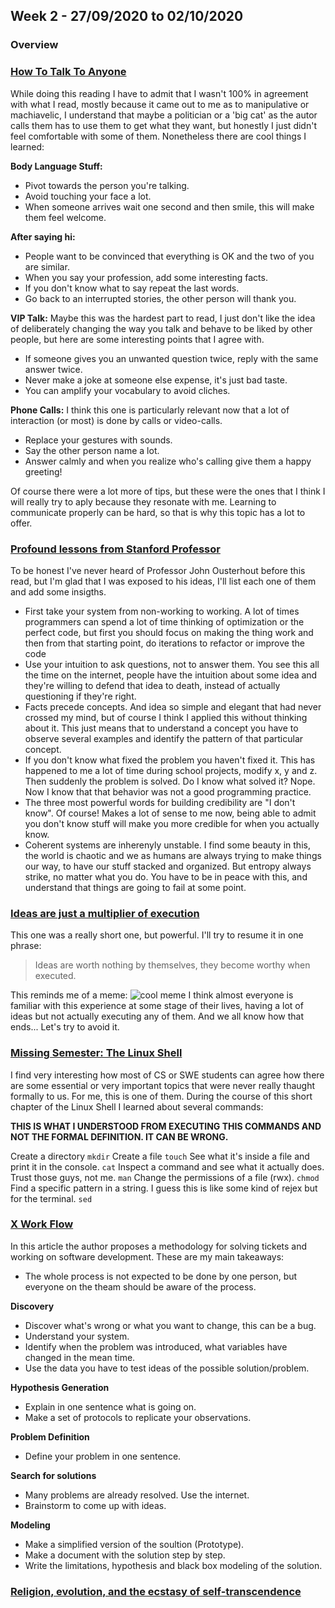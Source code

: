 ## Week 2 - 27/09/2020 to 02/10/2020

### Overview

### [How To Talk To Anyone](https://sive.rs/book/HowToTalkToAnyone)

While doing this reading I have to admit that I wasn't 100% in agreement with what I read, mostly because it came out to me as to manipulative or machiavelic, I understand that maybe a politician or a 'big cat' as the autor calls them has to use them to get what they want, but honestly I just didn't feel comfortable with some of them.
Nonetheless there are cool things I learned:

**Body Language Stuff:**
- Pivot towards the person you're talking.
- Avoid touching your face a lot.
- When someone arrives wait one second and then smile, this will make them feel welcome.

**After saying hi:**
- People want to be convinced that everything is OK and the two of you are similar.
- When you say your profession, add some interesting facts.
- If you don't know what to say repeat the last words.
- Go back to an interrupted stories, the other person will thank you.

**VIP Talk:**
Maybe this was the hardest part to read, I just don't like the idea of deliberately changing the way you talk and behave to be liked by other people, but here are some interesting points that I agree with.
- If someone gives you an unwanted question twice, reply with the same answer twice.
- Never make a joke at someone else expense, it's just bad taste.
- You can amplify your vocabulary to avoid cliches.

**Phone Calls:**
I think this one is particularly relevant now that a lot of interaction (or most) is done by calls or video-calls.
- Replace your gestures with sounds.
- Say the other person name a lot.
- Answer calmly and when you realize who's calling give them a happy greeting!

Of course there were a lot more of tips, but these were the ones that I think I will really try to aply because they resonate with me. Learning to communicate properly can be hard, so that is why this topic has a lot to offer.

### [Profound lessons from Stanford Professor](https://www.quora.com/What-are-the-most-profound-life-lessons-from-Stanford-Professor-John-Ousterhout?share=1)
To be honest I've never heard of Professor John Ousterhout before this read, but I'm glad that I was exposed to his ideas, I'll list each one of them and add some insigths.

- First take your system from non-working to working. A lot of times programmers can spend a lot of time thinking of optimization or the perfect code, but first you should focus on making the thing work and then from that starting point, do iterations to refactor or improve the code
- Use your intuition to ask questions, not to answer them. You see this all the time on the internet, people have the intuition about some idea and they're willing to defend that idea to death, instead of actually questioning if they're right.
- Facts precede concepts. And idea so simple and elegant that had never crossed my mind, but of course I think I applied this without thinking about it. This just means that to understand a concept you have to observe several examples and identify the pattern of that particular concept.
- If you don't know what fixed the problem you haven't fixed it. This has happened to me a lot of time during school projects, modify x, y and z. Then suddenly the problem is solved. Do I know what solved it? Nope. Now I know that that behavior was not a good programming practice.
- The three most powerful words for building credibility are "I don't know". Of course! Makes a lot of sense to me now, being able to admit you don't know stuff will make you more credible for when you actually know.
- Coherent systems are inherenyly unstable. I find some beauty in this, the world is chaotic and we as humans are always trying to make things our way, to have our stuff stacked and organized. But entropy always strike, no matter what you do. You have to be in peace with this, and understand that things are going to fail at some point.

### [Ideas are just a multiplier of execution](https://sive.rs/multiply)
This one was a really short one, but powerful. I'll try to resume it in one phrase:

> Ideas are worth nothing by themselves, they become worthy when executed.

This reminds me of a meme:
![cool meme](https://i.kym-cdn.com/photos/images/facebook/001/225/622/16e.png)
I think almost everyone is familiar with this experience at some stage of their lives, having a lot of ideas but not actually executing any of them. And we all know how that ends... Let's try to avoid it.

### [Missing Semester: The Linux Shell](https://missing.csail.mit.edu/2020/course-shell/)
I find very interesting how most of CS or SWE students can agree how there are some essential or very important topics that were never really thaught formally to us. For me, this is one of them.
During the course of this short chapter of the Linux Shell I learned about several commands:

**THIS IS WHAT I UNDERSTOOD FROM EXECUTING THIS COMMANDS AND NOT THE FORMAL DEFINITION. IT CAN BE WRONG.** 

Create a directory `mkdir`
Create a file `touch` 
See what it's inside a file and print it in the console. `cat` 
Inspect a command and see what it actually does. Trust those guys, not me. `man` 
Change the permissions of a file (rwx). `chmod` 
Find a specific pattern in a string. I guess this is like some kind of rejex but for the terminal. `sed` 

### [X Work Flow](https://docs.google.com/document/d/1v4v2CJlwBWaDk2GNS9UyyGmKzq9-w386UL7C7UYmX00/pub?urp=gmail_link&gxids=7628)
In this article the author proposes a methodology for solving tickets and working on software development.
These are my main takeaways:

- The whole process is not expected to be done by one person, but everyone on the theam should be aware of the process.

**Discovery**
- Discover what's wrong or what you want to change, this can be a bug.
- Understand your system.
- Identify when the problem was introduced, what variables have changed in the mean time.
- Use the data you have to test ideas of the possible solution/problem.

**Hypothesis Generation**
- Explain in one sentence what is going on.
- Make a set of protocols to replicate your observations.

**Problem Definition**
- Define your problem in one sentence.

**Search for solutions**
- Many problems are already resolved. Use the internet.
- Brainstorm to come up with ideas.

**Modeling**
- Make a simplified version of the soultion (Prototype).
- Make a document with the solution step by step.
- Write the limitations, hypothesis and black box modeling of the solution.

### [Religion, evolution, and the ecstasy of self-transcendence](https://www.youtube.com/watch?v=2MYsx6WArKY)
